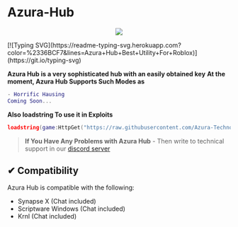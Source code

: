 # Azura-Hub
<p align="center">
  <a href="https://discord.gg/fPrdqh3Zfu" alt="Discord" title="Dev Pro Tips Discussion & Support Server">
    <img src="https://img.shields.io/discord/819650821314052106?color=7289DA&logo=discord&logoColor=white&style=for-the-badge"/></a>
</p>
[![Typing SVG](https://readme-typing-svg.herokuapp.com?color=%2336BCF7&lines=Azura+Hub+Best+Utility+For+Roblox)](https://git.io/typing-svg)

**Azura Hub is a very sophisticated hub with an easily obtained key**
**At the moment, Azura Hub Supports Such Modes as**
```lua
- Horrific Hausing
Coming Soon...
```

**Also loadstring To use it in Exploits**
```lua
loadstring(game:HttpGet("https://raw.githubusercontent.com/Azura-Technology/Azura-Hub/main/mainKey.lua"))()
```

> **If You Have Any Problems with Azura Hub** -
> Then write to technical support in our [discord server](https://discord.gg/U7SDSjQgJu)

## ✔ Compatibility
Azura Hub is compatible with the following:
* Synapse X (Chat included)
* Scriptware Windows (Chat included)
* Krnl (Chat included)
